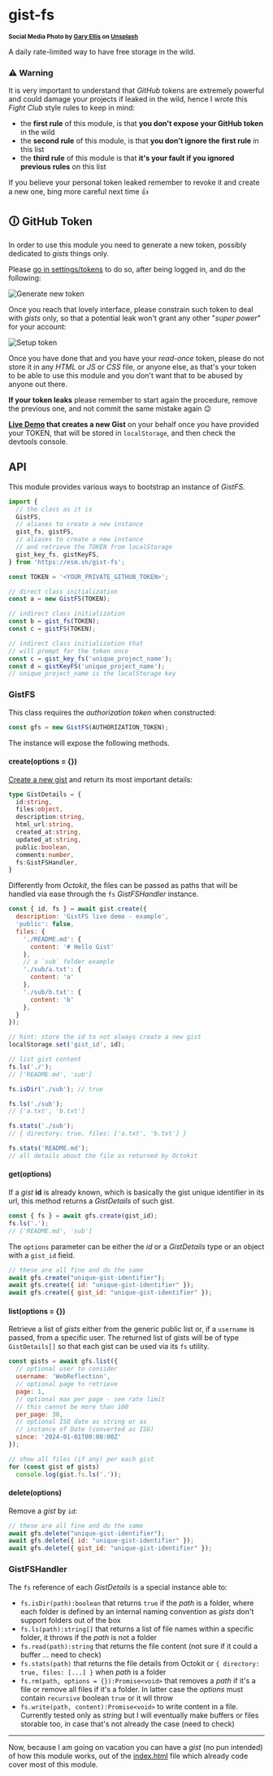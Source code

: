 # gist-fs

<sup>**Social Media Photo by [Gary Ellis](https://unsplash.com/@garyellisphoto) on [Unsplash](https://unsplash.com/)**</sup>


A daily rate-limited way to have free storage in the wild.

### ⚠️ Warning

It is very important to understand that *GitHub* tokens are extremely powerful and could damage your projects if leaked in the wild, hence I wrote this *Fight Club* style rules to keep in mind:

  * the **first rule** of this module, is that **you don't expose your GitHub token** in the wild
  * the **second rule** of this module, is that **you don't ignore the first rule** in this list
  * the **third rule** of this module is that **it's your fault if you ignored previous rules** on this list

If you believe your personal token leaked remember to revoke it and create a new one, bing more careful next time 👍

## 🛈 GitHub Token

In order to use this module you need to generate a new token, possibly dedicated to *gists* things only.

Please [go in settings/tokens](https://github.com/settings/tokens) to do so, after being logged in, and do the following:

![Generate new token](./assets/generate-token.png)

Once you reach that lovely interface, please constrain such token to deal with *gists* only, so that a potential leak won't grant any other "*super power*" for your account:

![Setup token](./assets/setup-token.png)

Once you have done that and you have your *read-once* token, please do not store it in any *HTML* or *JS* or *CSS* file, or anyone else, as that's your token to be able to use this module and you don't want that to be abused by anyone out there.

**If your token leaks** please remember to start again the procedure, remove the previous one, and not commit the same mistake again 😉

**[Live Demo](https://webreflection.github.io/gist-fs/test/) that creates a new Gist** on your behalf once you have provided your TOKEN, that will be stored in `localStorage`, and then check the devtools console.

## API

This module provides various ways to bootstrap an instance of *GistFS*.

```js
import {
  // the class as it is
  GistFS,
  // aliases to create a new instance
  gist_fs, gistFS,
  // aliases to create a new instance
  // and retrieve the TOKEN from localStorage
  gist_key_fs, gistKeyFS,
} from 'https://esm.sh/gist-fs';

const TOKEN = '<YOUR_PRIVATE_GITHUB_TOKEN>';

// direct class initialization
const a = new GistFS(TOKEN);

// indirect class initialization
const b = gist_fs(TOKEN);
const c = gistFS(TOKEN);

// indirect class initialization that
// will prompt for the token once
const c = gist_key_fs('unique_project_name');
const d = gistKeyFS('unique_project_name');
// unique_project_name is the localStorage key
```

### GistFS

This class requires the *authorization token* when constructed:

```js
const gfs = new GistFS(AUTHORIZATION_TOKEN);
```

The instance will expose the following methods.

#### create(options = {})

[Create a new gist](https://docs.github.com/en/rest/gists/gists?apiVersion=2022-11-28#create-a-gist) and return its most important details:

```ts
type GistDetails = {
  id:string,
  files:object,
  description:string,
  html_url:string,
  created_at:string,
  updated_at:string,
  public:boolean,
  comments:number,
  fs:GistFSHandler,
}
```

Differently from *Octokit*, the files can be passed as paths that will be handled via ease through the `fs` *GistFSHandler* instance.

```js
const { id, fs } = await gist.create({
  description: 'GistFS live demo - example',
  'public': false,
  files: {
    './README.md': {
      content: '# Hello Gist'
    },
    // a `sub` folder example
    './sub/a.txt': {
      content: 'a'
    },
    './sub/b.txt': {
      content: 'b'
    },
  }
});

// hint: store the id to not always create a new gist
localStorage.set('gist_id', id);

// list gist content
fs.ls('./');
// ['README.md', 'sub']

fs.isDir('./sub'); // true

fs.ls('./sub');
// ['a.txt', 'b.txt']

fs.stats('./sub');
// { directory: true, files: ['a.txt', 'b.txt'] }

fs.stats('README.md');
// all details about the file as returned by Octokit
```

#### get(options)

If a *gist* **id** is already known, which is basically the gist unique identifier in its url, this method returns a *GistDetails* of such gist.

```js
const { fs } = await gfs.create(gist_id);
fs.ls('.');
// ['README.md', 'sub']
```

The `options` parameter can be either the *id* or a *GistDetails* type or an object with a `gist_id` field.

```js
// these are all fine and do the same
await gfs.create("unique-gist-identifier");
await gfs.create({ id: "unique-gist-identifier" });
await gfs.create({ gist_id: "unique-gist-identifier" });
```

#### list(options = {})

Retrieve a list of *gists* either from the generic public list or, if a `username` is passed, from a specific user. The returned list of gists will be of type `GistDetails[]` so that each gist can be used via its `fs` utility.

```js
const gists = await gfs.list({
  // optional user to consider
  username: 'WebReflection',
  // optional page to retrieve
  page: 1,
  // optional max per page - see rate limit
  // this cannot be more than 100
  per_page: 30,
  // optional ISO date as string or as
  // instance of Date (converted as ISO)
  since: '2024-01-01T00:00:00Z'
});

// show all files (if any) per each gist
for (const gist of gists)
  console.log(gist.fs.ls('.'));
```

#### delete(options)

Remove a *gist* by `id`:

```js
// these are all fine and do the same
await gfs.delete("unique-gist-identifier");
await gfs.delete({ id: "unique-gist-identifier" });
await gfs.delete({ gist_id: "unique-gist-identifier" });
```

### GistFSHandler

The `fs` reference of each *GistDetails* is a special instance able to:

  * `fs.isDir(path):boolean` that returns `true` if the *path* is a folder, where each folder is defined by an internal naming convention as *gists* don't support folders out of the box
  * `fs.ls(path):string[]` that returns a list of file names within a specific folder, it throws if the *path* is not a folder
  * `fs.read(path):string` that returns the file content (not sure if it could a buffer ... need to check)
  * `fs.stats(path)` that returns the file details from Octokit or `{ directory: true, files: [...] }` when *path* is a folder
  * `fs.rm(path, options = {}):Promise<void>` that removes a *path* if it's a file or remove all files if it's a folder. In latter case the *options* must contain `recursive` boolean `true` or it wll throw
  * `fs.write(path, content):Promise<void>` to write content in a file. Currently tested only as *string* but I will eventually make buffers or files storable too, in case that's not already the case (need to check)

- - -

Now, because I am going on vacation you can have a *gist* (no pun intended) of how this module works, out of the [index.html](./test/index.html) file which already code cover most of this module.
